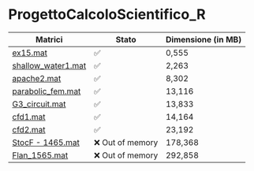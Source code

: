 # ProgettoCalcoloScientifico_R
| Matrici | Stato | Dimensione (in MB) |
|------------------------|------------------------|-------------------|
| [ex15.mat](https://sparse.tamu.edu/FIDAP/ex15)   | ✅ | 0,555        |
| [shallow_water1.mat](https://sparse.tamu.edu/MaxPlanck/shallow_water1) | ✅ |   2,263      |
| [apache2.mat](https://sparse.tamu.edu/GHS_psdef/apache2) | ✅ | 8,302      |
| [parabolic_fem.mat](https://sparse.tamu.edu/Wissgott/parabolic_fem)  | ✅ | 13,116       |
| [G3_circuit.mat](https://sparse.tamu.edu/AMD/G3_circuit) | ✅ | 13,833      |
| [cfd1.mat](https://sparse.tamu.edu/Rothberg/cfd1) | ✅ | 14,164      |
| [cfd2.mat](https://sparse.tamu.edu/Rothberg/cfd2) | ✅ | 23,192       |
| [StocF - 1465.mat](https://sparse.tamu.edu/Janna/StocF-1465)  | ❌ Out of memory | 178,368        |
| [Flan_1565.mat](https://sparse.tamu.edu/Janna/Flan_1565)  | ❌ Out of memory | 292,858  |
